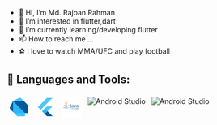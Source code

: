 - 👋 Hi, I’m Md. Rajoan Rahman
- 👀 I’m interested in flutter,dart
- 🌱 I’m currently learning/developing  flutter
- 📫 How to reach me ...
- ⚽ I love to watch MMA/UFC and play football

## 🧰 Languages and Tools:
<p align="start">
<img src="https://raw.githubusercontent.com/github/explore/80688e429a7d4ef2fca1e82350fe8e3517d3494d/topics/dart/dart.png" alt="Python" height="40" style="vertical-align:top; margin:4px">
<img src="https://raw.githubusercontent.com/github/explore/80688e429a7d4ef2fca1e82350fe8e3517d3494d/topics/flutter/flutter.png" alt="Javascript" height="40" style="vertical-align:top; margin:4px">
<img src="https://raw.githubusercontent.com/github/explore/80688e429a7d4ef2fca1e82350fe8e3517d3494d/topics/java/java.png" alt="VS Code" height="40" style="vertical-align:top; margin:4px">
<img src="https://user-images.githubusercontent.com/60685715/127171045-689266f5-1bc3-41c1-88dc-976057ea6100.png" alt="Android Studio" height="40" style="vertical-align:top; margin:4px">
  
  
<img src="https://user-images.githubusercontent.com/60685715/127171537-f3e0e76d-b90b-4c4b-8e78-a891c2c9a75c.png" alt="Android Studio" height="40" style="vertical-align:top; margin:4px">

  
</p>

<!---
rajoanrahman100/rajoanrahman100 is a ✨ special ✨ repository because its `README.md` (this file) appears on your GitHub profile.
You can click the Preview link to take a look at your changes.
--->
